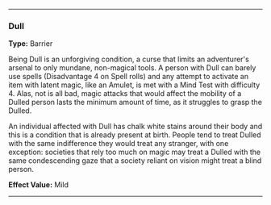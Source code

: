 ___
### Dull
__Type:__ Barrier

Being Dull is an unforgiving condition, a curse that limits an adventurer's arsenal to only mundane, non-magical tools. A person with Dull can barely use spells (Disadvantage 4 on Spell rolls) and any attempt to activate an item with latent magic, like an Amulet, is met with a Mind Test with difficulty 4. Alas, not is all bad, magic attacks that would affect the mobility of a Dulled person lasts the minimum amount of time, as it struggles to grasp the Dulled.

An individual affected with Dull has chalk white stains around their body and this is a condition that is already present at birth. People tend to treat Dulled with the same indifference they would treat any stranger, with one exception: societies that rely too much on magic may treat a Dulled with the same condescending gaze that a society reliant on vision might treat a blind person.

__Effect Value:__ Mild

___